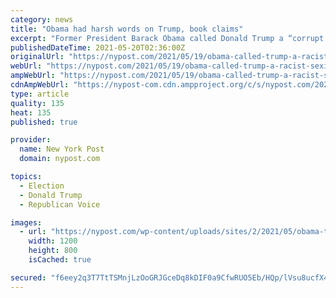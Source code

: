 ```yaml
---
category: news
title: "Obama had harsh words on Trump, book claims"
excerpt: "Former President Barack Obama called Donald Trump a “corrupt motherf–ker,” “madman” and a “racist, sexist pig” to people behind the scenes, a new book claims. Obama had actually preferred"
publishedDateTime: 2021-05-20T02:36:00Z
originalUrl: "https://nypost.com/2021/05/19/obama-called-trump-a-racist-sexist-pig-book-claims/"
webUrl: "https://nypost.com/2021/05/19/obama-called-trump-a-racist-sexist-pig-book-claims/"
ampWebUrl: "https://nypost.com/2021/05/19/obama-called-trump-a-racist-sexist-pig-book-claims/amp/"
cdnAmpWebUrl: "https://nypost-com.cdn.ampproject.org/c/s/nypost.com/2021/05/19/obama-called-trump-a-racist-sexist-pig-book-claims/amp/"
type: article
quality: 135
heat: 135
published: true

provider:
  name: New York Post
  domain: nypost.com

topics:
  - Election
  - Donald Trump
  - Republican Voice

images:
  - url: "https://nypost.com/wp-content/uploads/sites/2/2021/05/obama-trump-051.jpg?quality=90&strip=all&w=1200"
    width: 1200
    height: 800
    isCached: true

secured: "f6eey2q3T7TtTSMnjLzOoGRJGceDq8kDIF0a9CfwRUO5Eb/HQp/lVsu8ucfX4pmx+VEgl7H8AQaIZwjOtLDBLePJuuZg2SKICZQid1pUpOkzy3XVcBOV/8kTRaygABaG25dAuDc1n6qFkxfjTQERf2eHQpNQQeCUj/qYdaNXJVokp7KihTU8/1iDPrI0KUclIcBbyf9h9Rj33f8xVT401r4KbrkQ8clfmK49iQmhgScp0MLCQCO8tR3v7HQbNgKrQuS0oIkb0rnVXGA2wp/uZhBMUXL2SKZ/THakNv0rrQKCY3bVvzdZ0BQxjf+2XnEfkiWdOKmXC6eRX3BzW+fHQ3IvpMDOAPiSxNBpXIyyT9Q=;SmEXRaLuP5C0E9hVdXua+g=="
---
```


